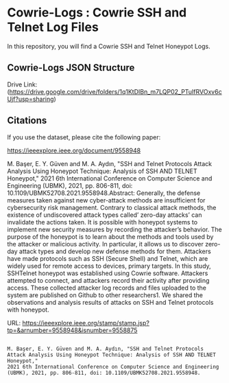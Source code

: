 # Cowrie-Logs : Cowrie SSH and Telnet Log Files

In this repository, you will find a Cowrie SSH and Telnet Honeypot Logs. 

## Cowrie-Logs JSON Structure

Drive Link:
(https://drive.google.com/drive/folders/1q1KtDIBn_m7LQP02_PTuIfRVOxv6cUjf?usp=sharing) 

## Citations

If you use the dataset, please cite the following paper:

https://ieeexplore.ieee.org/document/9558948

M. Başer, E. Y. Güven and M. A. Aydın, "SSH and Telnet Protocols Attack Analysis Using Honeypot Technique: Analysis of SSH AND TELNET Honeypot," 2021 6th International Conference on Computer Science and Engineering (UBMK), 2021, pp. 806-811, doi: 10.1109/UBMK52708.2021.9558948.Abstract: Generally, the defense measures taken against new cyber-attack methods are insufficient for cybersecurity risk management. Contrary to classical attack methods, the existence of undiscovered attack types called’ zero-day attacks’ can invalidate the actions taken. It is possible with honeypot systems to implement new security measures by recording the attacker’s behavior. The purpose of the honeypot is to learn about the methods and tools used by the attacker or malicious activity. In particular, it allows us to discover zero-day attack types and develop new defense methods for them. Attackers have made protocols such as SSH (Secure Shell) and Telnet, which are widely used for remote access to devices, primary targets. In this study, SSHTelnet honeypot was established using Cowrie software. Attackers attempted to connect, and attackers record their activity after providing access. These collected attacker log records and files uploaded to the system are published on Github to other researchers1. We shared the observations and analysis results of attacks on SSH and Telnet protocols with honeypot.

URL: https://ieeexplore.ieee.org/stamp/stamp.jsp?tp=&arnumber=9558948&isnumber=9558875

```

M. Başer, E. Y. Güven and M. A. Aydın, "SSH and Telnet Protocols Attack Analysis Using Honeypot Technique: Analysis of SSH AND TELNET Honeypot," 
2021 6th International Conference on Computer Science and Engineering (UBMK), 2021, pp. 806-811, doi: 10.1109/UBMK52708.2021.9558948.

```
